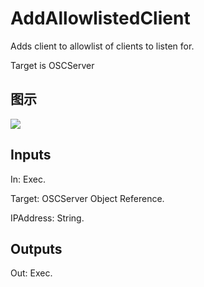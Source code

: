 # AddAllowlistedClient

Adds client to allowlist of clients to listen for.

Target is OSCServer

## 图示

![]($-20221218-18050351.png)

## Inputs

In: Exec.

Target: OSCServer Object Reference.

IPAddress: String.  

## Outputs

Out: Exec.

